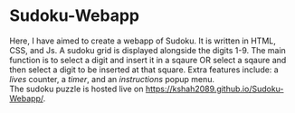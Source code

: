 # Sudoku-Webapp
Here, I have aimed to create a webapp of Sudoku. It is written in HTML, CSS, and Js. A sudoku grid is displayed alongside the digits 1-9. The main function is to select a digit and insert it in a sqaure OR select a sqaure and then select a digit to be inserted at that square. Extra features include: a _lives_ counter, a _timer_, and an _instructions_ popup menu.
<br>The sudoku puzzle is hosted live on https://kshah2089.github.io/Sudoku-Webapp/.
